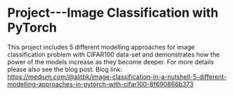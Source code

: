 # Project---Image Classification with PyTorch
This project includes 5 different modelling approaches for image classification problem with CIFAR100 data-set and demonstrates how the power of the models increase as they become deeper. 
For more details please also see the blog post. 
Blog link: https://medium.com/@alitbk/image-classification-in-a-nutshell-5-different-modelling-approaches-in-pytorch-with-cifar100-8f690866b373
